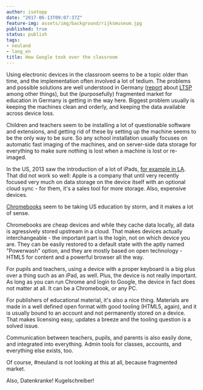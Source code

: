 ```yaml
---
author: isotopp
date: "2017-06-13T09:07:37Z"
feature-img: assets/img/background/rijksmuseum.jpg
published: true
status: publish
tags:
- neuland
- lang_en
title: How Google took over the classroom
---
```

Using electronic devices in the classroom seems to be a topic older than
time, and the implementation often involved a lot of tedium. The problems
and possible solutions are well understood in Germany
([report](http://www.linux-magazin.de/Ausgaben/2004/09/Einer-fuer-alle)
about [LTSP](http://www.ltsp.org/) among other things), but the
(purposefully) fragmented market for education in Germany is getting in the
way here. Biggest problem usually is keeping the machines clean and orderly,
and keeping the data available across device loss.

Children and teachers seem to be installing a lot of questionable software
and extensions, and getting rid of these by setting up the machine seems to
be the only way to be sure. So any school installation usually focuses on
automatic fast imaging of the machines, and on server-side data storage for
everything to make sure nothing is lost when a machine is lost or re-imaged.


In the US, 2013 saw the introduction of a lot of iPads, 
[for example in LA](https://www.wired.com/2015/05/los-angeles-edtech/). 
That did not work so well: Apple is a company that until very recently
focused very much on data storage on the device itself with an optional
cloud sync - for them, it's a sales tool for more storage. Also, expensive
devices.

[Chromebooks](https://www.nytimes.com/2017/05/13/technology/google-education-chromebooks-schools.html)
seem to be taking US education by storm, and it makes a lot of sense.

Chromebooks are cheap devices and while they cache data locally, all data is
agressively stored upstream in a cloud. That makes devices actually
interchangeable - the important part is the login, not on which device you
are. They can be easily restored to a default state with the aptly named
"Powerwash" option, and they are mostly based on open technology - HTML5 for
content and a powerful browser all the way.

For pupils and teachers, using a device with a proper keyboard is a big plus
over a thing such as an iPad, as well. Plus, the device is not really
important. As long as you can run Chrome and login to Google, the device in
fact does not matter at all. It can be a Chromebook, or any PC.

For publishers of educational material, it's also a nice thing. Materials
are made in a well defined open format with good tooling (HTML5, again), and
it is usually bound to an account and not permanently stored on a device.
That makes licensing easy, updates a breeze and the tooling question is a
solved issue.

Communication between teachers, pupils, and parents is also easily done, and
integrated into everything. Admin tools for classes, accounts, and
everything else exists, too.

Of course, #neuland is not looking at this at all, because fragmented
market.

Also, Datenkranke! Kugelschreiber!
